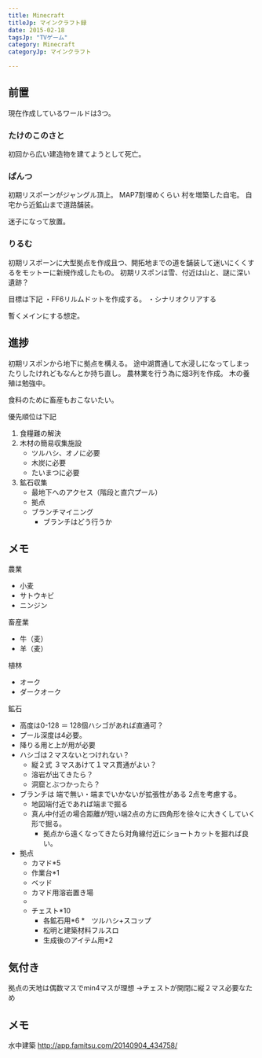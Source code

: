 ```yaml
---
title: Minecraft
titleJp: マインクラフト録
date: 2015-02-18
tagsJp: "TVゲーム"
category: Minecraft
categoryJp: マインクラフト

---
```


## 前置

現在作成しているワールドは3つ。

### たけのこのさと

初回から広い建造物を建てようとして死亡。

### ぱんつ

初期リスポーンがジャングル頂上。
MAP7割埋めくらい
村を増築した自宅。
自宅から近鉱山まで道路舗装。

迷子になって放置。

### りるむ

初期リスポーンに大型拠点を作成且つ、開拓地までの道を舗装して迷いにくくするをモットーに新規作成したもの。
初期リスポンは雪、付近は山と、謎に深い遺跡？

目標は下記
・FF6リルムドットを作成する。
・シナリオクリアする

暫くメインにする想定。


## 進捗

初期リスポンから地下に拠点を構える。
途中湖貫通して水浸しになってしまったりしたけれどもなんとか持ち直し。
農林業を行う為に畑3列を作成。
木の養殖は勉強中。

食料のために畜産もおこないたい。

優先順位は下記

1. 食糧難の解決
1. 木材の簡易収集施設
	* ツルハシ、オノに必要
	* 木炭に必要
	* たいまつに必要
1. 鉱石収集
	* 最地下へのアクセス（階段と直穴プール）
	* 拠点
	* ブランチマイニング
		* ブランチはどう行うか

## メモ

農業

* 小麦
* サトウキビ
* ニンジン

畜産業


* 牛（麦）
* 羊（麦）

植林

* オーク
* ダークオーク

鉱石

* 高度は0-128 ＝ 128個ハシゴがあれば直通可？
* プール深度は4必要。
* 降りる用と上が用が必要
* ハシゴは２マスないとつけれない？
	* 縦２式 ３マスあけて１マス貫通がよい？
	* 溶岩が出てきたら？
	* 洞窟とぶつかったら？
* ブランチは 端で無い・端までいかないが拡張性がある 2点を考慮する。
	* 地図端付近であれば端まで掘る
	* 真ん中付近の場合距離が短い端2点の方に四角形を徐々に大きくしていく形で掘る。
		* 拠点から遠くなってきたら対角線付近にショートカットを掘れば良い。
* 拠点
	* カマド*5
	* 作業台*1
	* ベッド
	* カマド用溶岩置き場
	* 
	* チェスト*10
		* 各鉱石用*6
		*　ツルハシ+スコップ
		* 松明と建築材料フルスロ
		* 生成後のアイテム用*2





## 気付き

拠点の天地は偶数マスでmin4マスが理想
→チェストが開閉に縦２マス必要なため


## メモ

水中建築
http://app.famitsu.com/20140904_434758/

